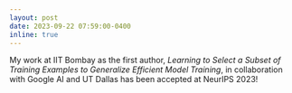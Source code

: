```yaml
---
layout: post
date: 2023-09-22 07:59:00-0400
inline: true
---
```


My work at IIT Bombay as the first author, *Learning to Select a Subset of Training Examples to Generalize Efficient Model Training*, in collaboration with Google AI and UT Dallas has been accepted at NeurIPS 2023!